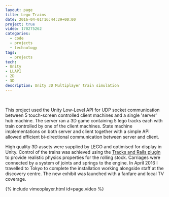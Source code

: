 ```yaml
---
layout: page
title: Lego Trains
date: 2016-04-01T16:44:29+00:00
project: true
video: 170275262
categories:
  - code
  - projects
  - technology
tags:
  - projects
tech:
- Unity
- LLAPI
- 2D
- 3D
description: Unity 3D Multiplayer train simulation
---
```


<div class="img_row">
	<img class="col three" src="{{ site.baseurl }}/images/heroes/lego.jpg" alt="" title="Lego Discovery Centre"/>
</div>
<br/>

This project used the Unity Low-Level API for UDP socket communication between 5 touch-screen controlled client machines and a single 'server' hub machine. The server ran a 3D game containing 5 lego tracks each with train controlled by one of the client machines. State machine implementations on both server and client together with a simple API allowed efficient bi-directional communication between server and client.

High quality 3D assets were supplied by LEGO and optimised for display in Unity. Control of the trains was achieved using the [Tracks and Rails plugin](http://zenfulcrum.com/) to provide realistic physics properties for the rolling stock. Carriages were connected by a system of joints and springs to the engine. In April 2016 I travelled to Tokyo to complete the installation working alongside staff at the discovery centre. The new exhibit was launched with a fanfare and local TV coverage. 


{% include vimeoplayer.html id=page.video %}